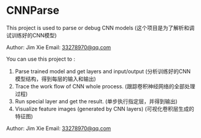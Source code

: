 # CNNParse
This project is used to parse or debug CNN models
(这个项目是为了解析和调试训练好的CNN模型)

Author: Jim Xie
Email: 33278970@qq.com

You can use this project to :
    
1. Parse trained model and get layers and input/output
   (分析训练好的CNN模型结构，得到每层的输入和输出)
2. Trace the work flow of CNN whole process.
   (跟踪卷积神经网络的全部处理过程)
3. Run special layer and get the result.
   (单步执行指定层，并得到输出)
4. Visualize feature images (generated by CNN layers)
   (可视化卷积层生成的特征图)
   
   
Author: Jim Xie
Email: 33278970@qq.com
